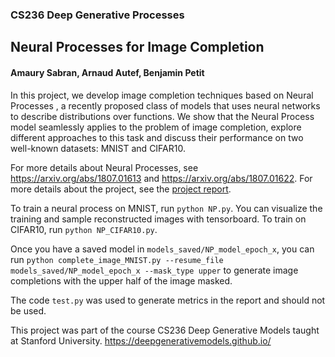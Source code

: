 ### CS236 Deep Generative Processes
## Neural Processes for Image Completion
#### Amaury Sabran, Arnaud Autef, Benjamin Petit

In this project, we develop image completion techniques based on Neural Processes
, a recently proposed class of models that uses neural networks to describe
distributions over functions. We show that the Neural Process model seamlessly
applies to the problem of image completion, explore different approaches to this
task and discuss their performance on two well-known datasets: MNIST and
CIFAR10.

For more details about Neural Processes, see https://arxiv.org/abs/1807.01613 and https://arxiv.org/abs/1807.01622.
For more details about the project, see the [project report](report.pdf).

To train a neural process on MNIST, run `python NP.py`. You can visualize the training and sample reconstructed images with tensorboard.
To train on CIFAR10, run `python NP_CIFAR10.py`.

Once you have a saved model in `models_saved/NP_model_epoch_x`, you can run `python complete_image_MNIST.py --resume_file models_saved/NP_model_epoch_x --mask_type upper` to generate image completions with the upper half of the image masked.

The code `test.py` was used to generate metrics in the report and should not be used.

This project was part of the course CS236 Deep Generative Models taught at Stanford University.
https://deepgenerativemodels.github.io/
